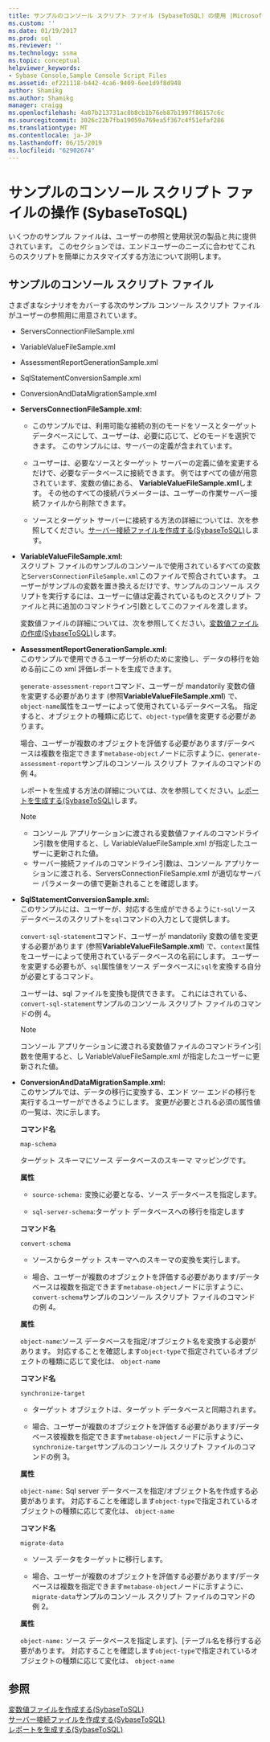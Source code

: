 ```yaml
---
title: サンプルのコンソール スクリプト ファイル (SybaseToSQL) の使用 |Microsoft Docs
ms.custom: ''
ms.date: 01/19/2017
ms.prod: sql
ms.reviewer: ''
ms.technology: ssma
ms.topic: conceptual
helpviewer_keywords:
- Sybase Console,Sample Console Script Files
ms.assetid: ef221118-b442-4ca6-9409-6ee1d9f8d948
author: Shamikg
ms.author: Shamikg
manager: craigg
ms.openlocfilehash: 4a87b213731ac0b8cb1b76eb87b1997f86157c6c
ms.sourcegitcommit: 3026c22b7fba19059a769ea5f367c4f51efaf286
ms.translationtype: MT
ms.contentlocale: ja-JP
ms.lasthandoff: 06/15/2019
ms.locfileid: "62902674"
---
```

# <a name="working-with-the-sample-console-script-files-sybasetosql"></a>サンプルのコンソール スクリプト ファイルの操作 (SybaseToSQL)
いくつかのサンプル ファイルは、ユーザーの参照と使用状況の製品と共に提供されています。 このセクションでは、エンドユーザーのニーズに合わせてこれらのスクリプトを簡単にカスタマイズする方法について説明します。  
  
## <a name="sample-console-script-files"></a>サンプルのコンソール スクリプト ファイル  
さまざまなシナリオをカバーする次のサンプル コンソール スクリプト ファイルがユーザーの参照用に用意されています。  
  
-   ServersConnectionFileSample.xml  
  
-   VariableValueFileSample.xml  
  
-   AssessmentReportGenerationSample.xml  
  
-   SqlStatementConversionSample.xml  
  
-   ConversionAndDataMigrationSample.xml  
  
-   **ServersConnectionFileSample.xml:**  
  
    -   このサンプルでは、利用可能な接続の別のモードをソースとターゲット データベースにして、ユーザーは、必要に応じて、どのモードを選択できます。 このサンプルには、サーバーの定義が含まれています。  
  
    -   ユーザーは、必要なソースとターゲット サーバーの定義に値を変更するだけで、必要なデータベースに接続できます。 例ではすべての値が用意されています、変数の値にある、 **VariableValueFileSample.xml**します。  その他のすべての接続パラメーターは、ユーザーの作業サーバー接続ファイルから削除できます。  
  
    -   ソースとターゲット サーバーに接続する方法の詳細については、次を参照してください。[サーバー接続ファイルを作成する&#40;SybaseToSQL&#41;](../../ssma/sybase/creating-the-server-connection-files-sybasetosql.md)します。  
  
-   **VariableValueFileSample.xml:**  
    スクリプト ファイルのサンプルのコンソールで使用されているすべての変数と`ServersConnectionFileSample.xml`このファイルで照合されています。 ユーザーがサンプルの変数を置き換えるだけです、サンプルのコンソール スクリプトを実行するには、ユーザーに値は定義されているものとスクリプト ファイルと共に追加のコマンドライン引数としてこのファイルを渡します。  
  
    変数値ファイルの詳細については、次を参照してください。[変数値ファイルの作成&#40;SybaseToSQL&#41;](../../ssma/sybase/creating-variable-value-files-sybasetosql.md)します。  
  
-   **AssessmentReportGenerationSample.xml:**  
    このサンプルで使用できるユーザー分析のために変換し、データの移行を始める前にこの xml 評価レポートを生成できます。  
  
    `generate-assessment-report`コマンド、ユーザーが mandatorily 変数の値を変更する必要があります (参照**VariableValueFileSample.xml**) で、`object-name`属性をユーザーによって使用されているデータベース名。 指定すると、オブジェクトの種類に応じて、`object-type`値を変更する必要があります。  
  
    場合、ユーザーが複数のオブジェクトを評価する必要があります/データベースは複数を指定できます`metabase-object`ノードに示すように、`generate-assessment-report`サンプルのコンソール スクリプト ファイルのコマンドの例 4。  
  
    レポートを生成する方法の詳細については、次を参照してください。[レポートを生成する&#40;SybaseToSQL&#41;](../../ssma/sybase/generating-reports-sybasetosql.md)します。  
  
    > [!NOTE]  
    > -   コンソール アプリケーションに渡される変数値ファイルのコマンドライン引数を使用すると、し VariableValueFileSample.xml が指定したユーザーに更新された値。  
    > -   サーバー接続ファイルのコマンドライン引数は、コンソール アプリケーションに渡される、ServersConnectionFileSample.xml が適切なサーバー パラメーターの値で更新されることを確認します。  
  
-   **SqlStatementConversionSample.xml:**  
    このサンプルには、ユーザーが、対応する生成ができるように`t-sql`ソース データベースのスクリプトを`sql`コマンドの入力として提供します。  
  
    `convert-sql-statement`コマンド、ユーザーが mandatorily 変数の値を変更する必要があります (参照**VariableValueFileSample.xml**) で、`context`属性をユーザーによって使用されているデータベースの名前にします。 ユーザーを変更する必要もが、`sql`属性値をソース データベースに`sql`を変換する自分が必要とするコマンド。  
  
    ユーザーは、sql ファイルを変換も提供できます。 これにはされている、`convert-sql-statement`サンプルのコンソール スクリプト ファイルのコマンドの例 4。  
  
    > [!NOTE]  
    > コンソール アプリケーションに渡される変数値ファイルのコマンドライン引数を使用すると、し VariableValueFileSample.xml が指定したユーザーに更新された値。  
  
-   **ConversionAndDataMigrationSample.xml:**  
     このサンプルでは、データの移行に変換する、エンド ツー エンドの移行を実行するユーザーができるようにします。 変更が必要とされる必須の属性値の一覧は、次に示します。  
  
    **コマンド名**  
  
    `map-schema`  
  
    ターゲット スキーマにソース データベースのスキーマ マッピングです。  
  
    **属性**  
  
    -   `source-schema:` 変換に必要となる、ソース データベースを指定します。  
  
    -   `sql-server-schema`:ターゲット データベースへの移行を指定します  
  
    **コマンド名**  
  
    `convert-schema`  
  
    -   ソースからターゲット スキーマへのスキーマの変換を実行します。  
  
    -   場合、ユーザーが複数のオブジェクトを評価する必要があります/データベースは複数を指定できます`metabase-object`ノードに示すように、`convert-schema`サンプルのコンソール スクリプト ファイルのコマンドの例 4。  
  
    **属性**  
  
    `object-name`:ソース データベースを指定/オブジェクト名を変換する必要があります。 対応することを確認します`object-type`で指定されているオブジェクトの種類に応じて変化は、 `object-name`  
  
    **コマンド名**  
  
    `synchronize-target`  
  
    -   ターゲット オブジェクトは、ターゲット データベースと同期されます。  
  
    -   場合、ユーザーが複数のオブジェクトを評価する必要があります/データベース彼複数を指定できます`metabase-object`ノードに示すように、`synchronize-target`サンプルのコンソール スクリプト ファイルのコマンドの例 3。  
  
    **属性**  
  
    `object-name:` Sql server データベースを指定/オブジェクト名を作成する必要があります。 対応することを確認します`object-type`で指定されているオブジェクトの種類に応じて変化は、 `object-name`  
  
    **コマンド名**  
  
    `migrate-data`  
  
    -   ソース データをターゲットに移行します。  
  
    -   場合、ユーザーが複数のオブジェクトを評価する必要があります/データベースは複数を指定できます`metabase-object`ノードに示すように、`migrate-data`サンプルのコンソール スクリプト ファイルのコマンドの例 2。  
  
    **属性**  
  
    `object-name:` ソース データベースを指定します]、[テーブル名を移行する必要があります。 対応することを確認します`object-type`で指定されているオブジェクトの種類に応じて変化は、 `object-name`  
  
## <a name="see-also"></a>参照  
[変数値ファイルを作成する&#40;SybaseToSQL&#41;](../../ssma/sybase/creating-variable-value-files-sybasetosql.md)  
[サーバー接続ファイルを作成する&#40;SybaseToSQL&#41;](../../ssma/sybase/creating-the-server-connection-files-sybasetosql.md)  
[レポートを生成する&#40;SybaseToSQL&#41;](../../ssma/sybase/generating-reports-sybasetosql.md)  
  
